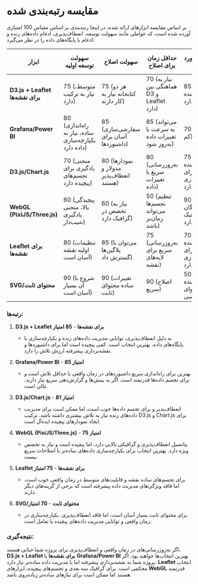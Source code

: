 # مقایسه رتبه‌بندی شده

بر اساس مقایسه ابزارهای ارائه شده، در اینجا رتبه‌بندی بر اساس مقیاس 100 امتیازی آورده شده است، که عواملی مانند سهولت توسعه، انعطاف‌پذیری، ادغام داده‌های زنده و ادغام با پایگاه‌های داده را در نظر می‌گیرد:

| **ابزار**                                 | **سهولت توسعه اولیه**             | **سهولت اصلاح**             | **حداقل زمان برای اصلاح**         | **اندازه تیم مورد نیاز**      | **انعطاف‌پذیری با دارایی‌های شخص ثالث** | **ادغام با داده‌های زنده**       | **ادغام با پایگاه داده**       | **امتیاز کل**  |
|------------------------------------------|------------------------------------|-----------------------------|---------------------------------|----------------------------|-----------------------------------------|-----------------------------------|-----------------------------------|---------------|
| **D3.js + Leaflet برای نقشه‌ها**          | 75 (متوسط، نیاز به ترکیب دارد)      | 75 (هر دو کتابخانه نیاز به کار دارند) | 70 (نیاز به هماهنگی بین D3 و Leaflet دارد) | 85 (نیاز به 2-3 توسعه‌دهنده دارد) | 90 (نقاط قوت هر دو کتابخانه را ترکیب می‌کند) | 90 (نقشه‌های در زمان واقعی + به‌روزرسانی‌های D3) | 90 (D3 داده‌های پویا را مدیریت می‌کند) | **85**        |
| **Grafana/Power BI**                     | 80 (راه‌اندازی ساده، نیاز به یکپارچه‌سازی داده دارد) | 85 (سفارشی‌سازی آسان برای داشبوردها) | 85 (می‌تواند به سرعت با تغییرات داده به‌روز شود) | 70 (اندازه تیم کم)     | 90 (اکوسیستم قوی برای پلاگین‌ها و یکپارچه‌سازی‌ها) | 95 (برای داده‌های در زمان واقعی طراحی شده است) | 90 (پشتیبانی مستقیم از پایگاه داده) | **85**        |
| **D3.js/Chart.js**                       | 70 (منحنی یادگیری برای تجسم‌های پیچیده دارد) | 80 (نمودارها مدولار و انعطاف‌پذیر هستند) | 80 (به‌روزرسانی سریع با تغییرات داده) | 75 (نیاز به 2-3 توسعه‌دهنده برای سفارشی‌سازی کامل دارد) | 85 (اکوسیستم عالی برای تجسم داده‌ها) | 80 (مدیریت داده‌های در زمان واقعی با تلاش) | 85 (اتصالات سفارشی پایگاه داده) | **81**        |
| **WebGL (PixiJS/Three.js)**               | 60 (پیچیدگی بالا، منحنی یادگیری شیب‌دار) | 60 (نیاز به تخصص در گرافیک دارد) | 50 (تنظیم تجسم‌ها می‌تواند زمان‌بر باشد) | 90 (نیاز به توسعه‌دهندگان گرافیک متخصص دارد) | 85 (بسیار قابل تنظیم با دارایی‌ها) | 85 (نیاز به هندلینگ سفارشی برای داده‌های زنده دارد) | 75 (خطوط لوله داده سفارشی) | **75**        |
| **Leaflet برای نقشه‌ها**                   | 80 (تنظیمات اولیه نقشه آسان است) | 85 (می‌توان با پلاگین‌ها گسترش داد) | 75 (به‌روزرسانی سریع برای لایه‌های نقشه) | 70 (نیاز به 1-2 توسعه‌دهنده برای یکپارچه‌سازی کامل دارد) | 85 (انعطاف‌پذیر با پلاگین‌ها و دارایی‌های شخص ثالث) | 75 (مدیریت به‌روزرسانی‌های اساسی در زمان واقعی) | 70 (می‌تواند داده‌های مکانی را مدیریت کند) | **75**        |
| **SVG/محتوای ثابت**                     | 90 (شروع با آن بسیار آسان است)   | 90 (تغییرات ساده محتوای ثابت)   | 90 (اصلاح سریع) | 50 (1-2 توسعه‌دهنده برای محتوای اساسی) | 50 (انعطاف‌پذیری محدود) | 50 (بدون قابلیت‌های در زمان واقعی) | 50 (بدون یکپارچه‌سازی مستقیم) | **70**        |

### رتبه‌ها:
1. **D3.js + Leaflet برای نقشه‌ها** - **85 امتیاز**
   - به دلیل انعطاف‌پذیری، توانایی مدیریت داده‌های زنده و یکپارچه‌سازی با پایگاه‌های داده، بهترین انتخاب است. کمی پیچیده است اما برای داشبوردها و نقشه‌برداری پیشرفته ارزش تلاش را دارد.

2. **Grafana/Power BI** - **85 امتیاز**
   - بهترین برای راه‌اندازی سریع داشبوردهای در زمان واقعی با حداقل تلاش است و برای تجسم داده‌ها قدرتمند است. اگر به بینش‌ها و گزارش‌دهی سریع نیاز دارید، عالی است.

3. **D3.js/Chart.js** - **81 امتیاز**
   - انعطاف‌پذیر و برای تجسم داده‌ها خوب است، اما ممکن است برای مدیریت داده‌های زنده نیاز به تلاش بیشتری داشته باشد. ترکیب D3.js و Chart.js برای ایجاد نمودارهای پیچیده ایده‌آل است.

4. **WebGL (PixiJS/Three.js)** - **75 امتیاز**
   - پتانسیل انعطاف‌پذیری و گرافیکی بالایی دارد، اما پیچیده است و نیاز به تخصص ویژه دارد. بهترین انتخاب برای یکپارچه‌سازی داده‌های ساده‌تر یا اصلاحات سریع نیست.

5. **Leaflet برای نقشه‌ها** - **75 امتیاز**
   - برای تجسم‌های ساده نقشه و قابلیت‌های متوسط در زمان واقعی خوب است، اما فاقد ویژگی‌های مدیریت داده پیشرفته است که برخی از گزینه‌های دیگر دارند.

6. **SVG/محتوای ثابت** - **70 امتیاز**
   - برای محتوای ثابت بسیار آسان است، اما فاقد انعطاف‌پذیری، یکپارچه‌سازی در زمان واقعی و توانایی مدیریت داده‌های پیچیده یا تعامل است.

### نتیجه‌گیری:
اگر به‌روزرسانی‌های در زمان واقعی و انعطاف‌پذیری برای پروژه شما حیاتی هستند، **D3.js + Leaflet برای نقشه‌ها** یا **Grafana/Power BI** بهترین انتخاب‌ها خواهند بود. اگر پروژه شما به نقشه‌برداری پیشرفته اما با مدیریت داده ساده‌تر نیاز دارد، **Leaflet** انتخاب محکمی است. برای گرافیک سه بعدی و تجسم‌های پیچیده، ابزارهای **WebGL** قدرتمند هستند اما ممکن است برای نیازهای ساده‌تر زیاده‌روی باشد.